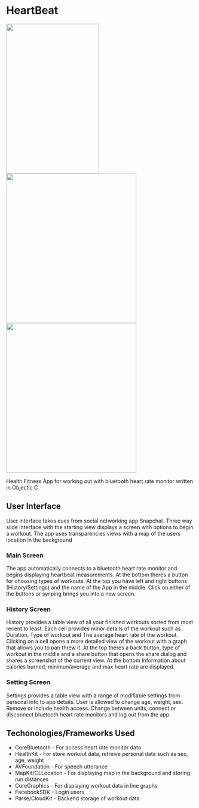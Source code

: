 # HeartBeat
 <img src="http://i.imgur.com/QJ2za48.jpg" width="248" height="400">     <img src="http://i.imgur.com/f0QqzMt.jpg" width="348" height="400">     <img src="http://i.imgur.com/RMOTeXO.jpg" width="348" height="400">

Health Fitness App for working out with bluetooth heart rate monitor written in Objectic C
## User Interface
User interface takes cues from social networking app Snapchat. Three way slide Interface with the starting view displays a screen with options to begin a workout. The app uses transparencies views with a map of the users location in the background
### Main Screen
The app automatically connects to a bluetooth heart rate monitor and begins displaying heartbeat measurements. At the bottom theres a button for choosing types of workouts. At the top you have left and right buttons (History/Settings) and the name of the App in the middle. Click on either of the buttons or swiping brings you into a new screen.
### History Screen
History provides a table view of all your finished workouts sorted from most recent to least. Each cell provides minor details of the workout such as Duration, Type of workout and The average heart rate of the workout. Clicking on a cell opens a more detailed view of the workout with a graph that allows you to pan threw it. At the top theres a back button, type of workout in the middle and a share button that opens the share dialog and shares a screenshot of the current view. At the bottom Information about calories burned, minimun/average and max heart rate are displayed.
### Setting Screen
Settings provides a table view with a range of modifiable settings from personal info to app details. User is allowed to change age, weight, sex. Remove or include health access. Change between units, connect or disconnect bluetooth heart rate monitors and log out from the app.

## Techonologies/Frameworks Used
* CoreBluetooth - For access heart rate monitor data
* HealthKit - For store workout data, retreive personal data such as sex, age, weight
* AVFoundation - For speech utterance 
* MapKit/CLLocation - For displaying map in the background and storing run distances
* CoreGraphics - For displaying workout data in line graphs
* FacebookSDK - Login users
* Parse/CloudKit - Backend storage of workout data

